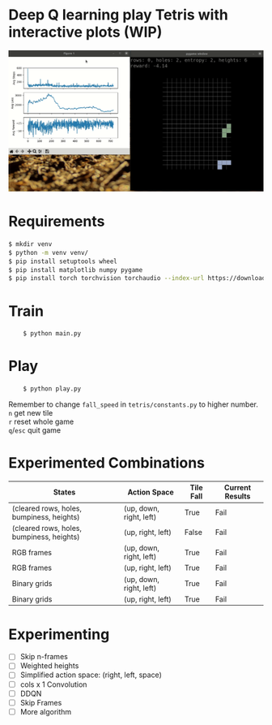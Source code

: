 # Deep Q learning play Tetris with interactive plots (WIP)

<p align="center">
    <img src="figures/record.gif" />
</p>

# Requirements
```bash
$ mkdir venv
$ python -m venv venv/
$ pip install setuptools wheel
$ pip install matplotlib numpy pygame
$ pip install torch torchvision torchaudio --index-url https://download.pytorch.org/whl/cu117
```

# Train
```bash
    $ python main.py
```

# Play
```bash
    $ python play.py
```
Remember to change `fall_speed` in `tetris/constants.py` to higher number.<br>
`n` get new tile<br>
`r` reset whole game<br>
`q`/`esc` quit game

# Experimented Combinations

| States      | Action Space | Tile Fall | Current Results |
| ----------- | -----------  | --------- | --------- |
| (cleared rows, holes, bumpiness, heights) | (up, down, right, left) | True | Fail |
| (cleared rows, holes, bumpiness, heights) | (up, right, left) | False | Fail |
| RGB frames   | (up, down, right, left) | True | Fail |
| RGB frames   | (up, right, left) | True | Fail |
| Binary grids   | (up, down, right, left) | True | Fail |
| Binary grids   | (up, right, left) | True | Fail |

# Experimenting

- [ ] Skip n-frames
- [ ] Weighted heights
- [ ] Simplified action space: (right, left, space)
- [ ] cols x 1 Convolution
- [ ] DDQN
- [ ] Skip Frames
- [ ] More algorithm
